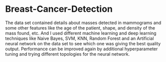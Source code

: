 # Breast-Cancer-Detection
The data set contained details about masses detected in mammograms and some other features like the age of the patient, shape, and density of the mass found, etc. And I used different machine learning and deep learning techniques like Naive Bayes, SVM, KNN, Random Forest and an Artificial neural network on the data set to see which one was giving the best quality output. Performance can be improved again by additional hyperparameter tuning and trying different topologies for the neural network.
